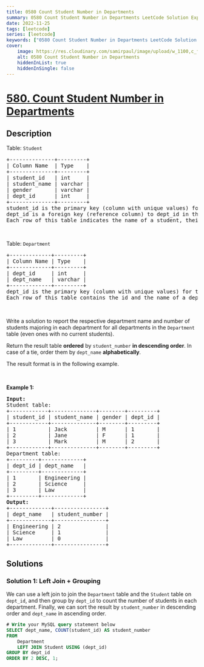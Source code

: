 ```yaml
---
title: 0580 Count Student Number in Departments
summary: 0580 Count Student Number in Departments LeetCode Solution Explained
date: 2022-11-25
tags: [leetcode]
series: [leetcode]
keywords: ["0580 Count Student Number in Departments LeetCode Solution Explained in all languages", "0580 Count Student Number in Departments", "LeetCode", "leetcode solution in Python3 C++ Java Go PHP Ruby Swift TypeScript Rust C# JavaScript C", "GeeksforGeeks", "InterviewBit", "Coding Ninjas", "HackerRank", "HackerEarth", "CodeChef", "TopCoder", "AlgoExpert", "freeCodeCamp", "Codeforces", "GitHub", "AtCoder", "Samir Paul"]
cover:
    image: https://res.cloudinary.com/samirpaul/image/upload/w_1100,c_fit,co_rgb:FFFFFF,l_text:Arial_75_bold:0580 Count Student Number in Departments - Solution Explained/problem-solving.webp
    alt: 0580 Count Student Number in Departments
    hiddenInList: true
    hiddenInSingle: false
---
```



# [580. Count Student Number in Departments](https://leetcode.com/problems/count-student-number-in-departments)


## Description

<p>Table: <code>Student</code></p>

<pre>
+--------------+---------+
| Column Name  | Type    |
+--------------+---------+
| student_id   | int     |
| student_name | varchar |
| gender       | varchar |
| dept_id      | int     |
+--------------+---------+
student_id is the primary key (column with unique values) for this table.
dept_id is a foreign key (reference column) to dept_id in the Department tables.
Each row of this table indicates the name of a student, their gender, and the id of their department.
</pre>

<p>&nbsp;</p>

<p>Table: <code>Department</code></p>

<pre>
+-------------+---------+
| Column Name | Type    |
+-------------+---------+
| dept_id     | int     |
| dept_name   | varchar |
+-------------+---------+
dept_id is the primary key (column with unique values) for this table.
Each row of this table contains the id and the name of a department.
</pre>

<p>&nbsp;</p>

<p>Write a solution to report the respective department name and number of students majoring in each department for all departments in the <code>Department</code> table (even ones with no current students).</p>

<p>Return the result table <strong>ordered</strong> by <code>student_number</code> <strong>in descending order</strong>. In case of a tie, order them by <code>dept_name</code> <strong>alphabetically</strong>.</p>

<p>The result format is in the following example.</p>

<p>&nbsp;</p>
<p><strong class="example">Example 1:</strong></p>

<pre>
<strong>Input:</strong> 
Student table:
+------------+--------------+--------+---------+
| student_id | student_name | gender | dept_id |
+------------+--------------+--------+---------+
| 1          | Jack         | M      | 1       |
| 2          | Jane         | F      | 1       |
| 3          | Mark         | M      | 2       |
+------------+--------------+--------+---------+
Department table:
+---------+-------------+
| dept_id | dept_name   |
+---------+-------------+
| 1       | Engineering |
| 2       | Science     |
| 3       | Law         |
+---------+-------------+
<strong>Output:</strong> 
+-------------+----------------+
| dept_name   | student_number |
+-------------+----------------+
| Engineering | 2              |
| Science     | 1              |
| Law         | 0              |
+-------------+----------------+
</pre>

## Solutions

### Solution 1: Left Join + Grouping

We can use a left join to join the `Department` table and the `Student` table on `dept_id`, and then group by `dept_id` to count the number of students in each department. Finally, we can sort the result by `student_number` in descending order and `dept_name` in ascending order.

<!-- tabs:start -->

```sql
# Write your MySQL query statement below
SELECT dept_name, COUNT(student_id) AS student_number
FROM
    Department
    LEFT JOIN Student USING (dept_id)
GROUP BY dept_id
ORDER BY 2 DESC, 1;
```

<!-- tabs:end -->

<!-- end -->
